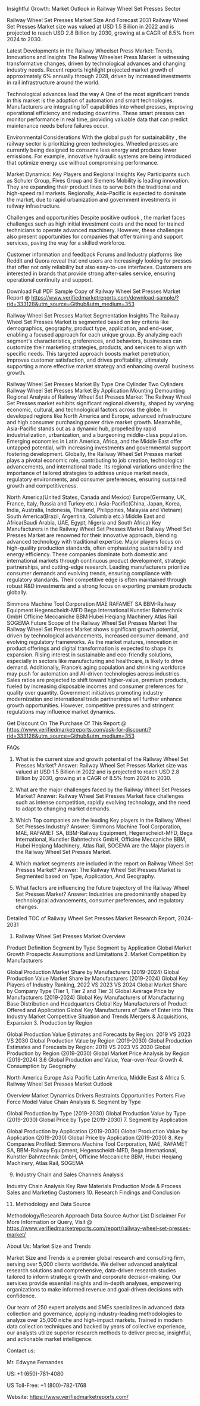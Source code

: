 Insightful Growth: Market Outlook in Railway Wheel Set Presses Sector


Railway Wheel Set Presses Market Size And Forecast 2031
Railway Wheel Set Presses Market size was valued at USD 1.5 Billion in 2022 and is projected to reach USD 2.8 Billion by 2030, growing at a CAGR of 8.5% from 2024 to 2030.

Latest Developments in the Railway Wheelset Press Market: Trends, Innovations and Insights
The Railway Wheelset Press Market is witnessing transformative changes, driven by technological advances and changing industry needs. Recent reports highlight projected market growth of approximately 6% annually through 2028, driven by increased investments in rail infrastructure around the world.

Technological advances lead the way
A One of the most significant trends in this market is the adoption of automation and smart technologies. Manufacturers are integrating IoT capabilities into wheel presses, improving operational efficiency and reducing downtime. These smart presses can monitor performance in real time, providing valuable data that can predict maintenance needs before failures occur.

Environmental Considerations
With the global push for sustainability , the railway sector is prioritizing green technologies. Wheeled presses are currently being designed to consume less energy and produce fewer emissions. For example, innovative hydraulic systems are being introduced that optimize energy use without compromising performance.

Market Dynamics: Key Players and Regional Insights
Key Participants such as Schuler Group, Fives Group and Siemens Mobility is leading innovation. They are expanding their product lines to serve both the traditional and high-speed rail markets. Regionally, Asia-Pacific is expected to dominate the market, due to rapid urbanization and government investments in railway infrastructure.

Challenges and opportunities
Despite positive outlook , the market faces challenges such as high initial investment costs and the need for trained technicians to operate advanced machinery. However, these challenges also present opportunities for companies that offer training and support services, paving the way for a skilled workforce.

Customer information and feedback
Forums and Industry platforms like Reddit and Quora reveal that end users are increasingly looking for presses that offer not only reliability but also easy-to-use interfaces. Customers are interested in brands that provide strong after-sales service, ensuring operational continuity and support.

Download Full PDF Sample Copy of Railway Wheel Set Presses Market Report @ https://www.verifiedmarketreports.com/download-sample/?rid=333128&utm_source=Github&utm_medium=353

Railway Wheel Set Presses Market Segmentation Insights
The Railway Wheel Set Presses Market is segmented based on key criteria like demographics, geography, product type, application, and end-user, enabling a focused approach for each unique group. By analyzing each segment's characteristics, preferences, and behaviors, businesses can customize their marketing strategies, products, and services to align with specific needs. This targeted approach boosts market penetration, improves customer satisfaction, and drives profitability, ultimately supporting a more effective market strategy and enhancing overall business growth.

Railway Wheel Set Presses Market By Type
One Cylinder
Two Cylinders
Railway Wheel Set Presses Market By Application
Mounting
Demounting
Regional Analysis of Railway Wheel Set Presses Market
The Railway Wheel Set Presses market exhibits significant regional diversity, shaped by varying economic, cultural, and technological factors across the globe. In developed regions like North America and Europe, advanced infrastructure and high consumer purchasing power drive market growth. Meanwhile, Asia-Pacific stands out as a dynamic hub, propelled by rapid industrialization, urbanization, and a burgeoning middle-class population. Emerging economies in Latin America, Africa, and the Middle East offer untapped potential, with increasing investments and governmental support fostering development. Globally, the Railway Wheel Set Presses market plays a pivotal economic role, contributing to job creation, technological advancements, and international trade. Its regional variations underline the importance of tailored strategies to address unique market needs, regulatory environments, and consumer preferences, ensuring sustained growth and competitiveness.

North America(United States, Canada and Mexico)
Europe(Germany, UK, France, Italy, Russia and Turkey etc.)
Asia-Pacific(China, Japan, Korea, India, Australia, Indonesia, Thailand, Philippines, Malaysia and Vietnam)
South America(Brazil, Argentina, Columbia etc.)
Middle East and Africa(Saudi Arabia, UAE, Egypt, Nigeria and South Africa)
Key Manufacturers in the Railway Wheel Set Presses Market
Railway Wheel Set Presses Market are renowned for their innovative approach, blending advanced technology with traditional expertise. Major players focus on high-quality production standards, often emphasizing sustainability and energy efficiency. These companies dominate both domestic and international markets through continuous product development, strategic partnerships, and cutting-edge research. Leading manufacturers prioritize consumer demands and evolving trends, ensuring compliance with regulatory standards. Their competitive edge is often maintained through robust R&D investments and a strong focus on exporting premium products globally.

Simmons Machine Tool Corporation
MAE
RAFAMET SA
BBM-Railway Equipment
Hegenscheidt-MFD
Bega International
Kunstler Bahntechnik GmbH
Officine Meccaniche BBM
Hubei Heqiang Machinery
Atlas Rail
SOGEMA
Future Scope of the Railway Wheel Set Presses Market
The Railway Wheel Set Presses Market shows significant growth potential, driven by technological advancements, increased consumer demand, and evolving regulatory frameworks. As the market matures, innovation in product offerings and digital transformation is expected to shape its expansion. Rising interest in sustainable and eco-friendly solutions, especially in sectors like manufacturing and healthcare, is likely to drive demand. Additionally, France’s aging population and shrinking workforce may push for automation and AI-driven technologies across industries. Sales ratios are projected to shift toward higher-value, premium products, fueled by increasing disposable incomes and consumer preferences for quality over quantity. Government initiatives promoting industry modernization and international trade partnerships will further enhance growth opportunities. However, competitive pressures and stringent regulations may influence market dynamics.

Get Discount On The Purchase Of This Report @ https://www.verifiedmarketreports.com/ask-for-discount/?rid=333128&utm_source=Github&utm_medium=353

FAQs
1. What is the current size and growth potential of the Railway Wheel Set Presses Market?
Answer: Railway Wheel Set Presses Market size was valued at USD 1.5 Billion in 2022 and is projected to reach USD 2.8 Billion by 2030, growing at a CAGR of 8.5% from 2024 to 2030.

2. What are the major challenges faced by the Railway Wheel Set Presses Market?
Answer: Railway Wheel Set Presses Market face challenges such as intense competition, rapidly evolving technology, and the need to adapt to changing market demands.

3. Which Top companies are the leading Key players in the Railway Wheel Set Presses Industry?
Answer: Simmons Machine Tool Corporation, MAE, RAFAMET SA, BBM-Railway Equipment, Hegenscheidt-MFD, Bega International, Kunstler Bahntechnik GmbH, Officine Meccaniche BBM, Hubei Heqiang Machinery, Atlas Rail, SOGEMA are the Major players in the Railway Wheel Set Presses Market.

4. Which market segments are included in the report on Railway Wheel Set Presses Market?
Answer: The Railway Wheel Set Presses Market is Segmented based on Type, Application, And Geography.

5. What factors are influencing the future trajectory of the Railway Wheel Set Presses Market?
Answer: Industries are predominantly shaped by technological advancements, consumer preferences, and regulatory changes.

Detailed TOC of Railway Wheel Set Presses Market Research Report, 2024-2031
1. Railway Wheel Set Presses Market Overview

Product Definition
Segment by Type
Segment by Application
Global Market Growth Prospects
Assumptions and Limitations
2. Market Competition by Manufacturers

Global Production Market Share by Manufacturers (2019-2024)
Global Production Value Market Share by Manufacturers (2019-2024)
Global Key Players of Industry Ranking, 2022 VS 2023 VS 2024
Global Market Share by Company Type (Tier 1, Tier 2 and Tier 3)
Global Average Price by Manufacturers (2019-2024)
Global Key Manufacturers of Manufacturing Base Distribution and Headquarters
Global Key Manufacturers of Product Offered and Application
Global Key Manufacturers of Date of Enter into This Industry
Market Competitive Situation and Trends
Mergers & Acquisitions, Expansion
3. Production by Region

Global Production Value Estimates and Forecasts by Region: 2019 VS 2023 VS 2030
Global Production Value by Region (2019-2030)
Global Production Estimates and Forecasts by Region: 2019 VS 2023 VS 2030
Global Production by Region (2019-2030)
Global Market Price Analysis by Region (2019-2024) 3.6 Global Production and Value, Year-over-Year Growth
4. Consumption by Geography

North America
Europe
Asia Pacific
Latin America, Middle East & Africa
5. Railway Wheel Set Presses Market Outlook

Overview
Market Dynamics
Drivers
Restraints
Opportunities
Porters Five Force Model
Value Chain Analysis 
6. Segment by Type

Global Production by Type (2019-2030)
Global Production Value by Type (2019-2030)
Global Price by Type (2019-2030)
7. Segment by Application

Global Production by Application (2019-2030)
Global Production Value by Application (2019-2030)
Global Price by Application (2019-2030)
8. Key Companies Profiled: Simmons Machine Tool Corporation, MAE, RAFAMET SA, BBM-Railway Equipment, Hegenscheidt-MFD, Bega International, Kunstler Bahntechnik GmbH, Officine Meccaniche BBM, Hubei Heqiang Machinery, Atlas Rail, SOGEMA

9. Industry Chain and Sales Channels Analysis

Industry Chain Analysis
Key Raw Materials
Production Mode & Process
Sales and Marketing
Customers
10. Research Findings and Conclusion

11. Methodology and Data Source

Methodology/Research Approach
Data Source
Author List
Disclaimer
For More Information or Query, Visit @ https://www.verifiedmarketreports.com/report/railway-wheel-set-presses-market/

About Us: Market Size and Trends

Market Size and Trends is a premier global research and consulting firm, serving over 5,000 clients worldwide. We deliver advanced analytical research solutions and comprehensive, data-driven research studies tailored to inform strategic growth and corporate decision-making. Our services provide essential insights and in-depth analyses, empowering organizations to make informed revenue and goal-driven decisions with confidence.

Our team of 250 expert analysts and SMEs specializes in advanced data collection and governance, applying industry-leading methodologies to analyze over 25,000 niche and high-impact markets. Trained in modern data collection techniques and backed by years of collective experience, our analysts utilize superior research methods to deliver precise, insightful, and actionable market intelligence.

Contact us:

Mr. Edwyne Fernandes

US: +1 (650)-781-4080

US Toll-Free: +1 (800)-782-1768

Website: https://www.verifiedmarketreports.com/
